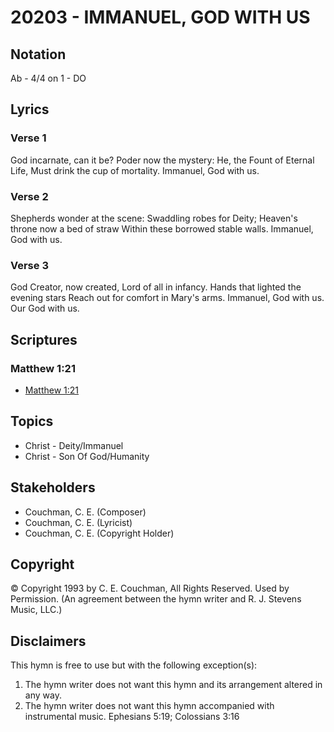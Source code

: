 # 20203 - IMMANUEL, GOD WITH US

## Notation

Ab - 4/4 on 1 - DO

## Lyrics

### Verse 1

God incarnate, can it be? Poder now the mystery: He, the Fount of Eternal Life, Must drink the cup of mortality. Immanuel, God with us.

### Verse 2

Shepherds wonder at the scene: Swaddling robes for Deity; Heaven's throne now a bed of straw Within these borrowed stable walls. Immanuel, God with us.

### Verse 3

God Creator, now created, Lord of all in infancy. Hands that lighted the evening stars Reach out for comfort in Mary's arms. Immanuel, God with us. Our God with us.


## Scriptures

### Matthew 1:21

- [Matthew 1:21](https://www.biblegateway.com/passage/?search=Matthew%201%3A21)


## Topics

- Christ - Deity/Immanuel
- Christ - Son Of God/Humanity

## Stakeholders

- Couchman, C. E. (Composer)
- Couchman, C. E. (Lyricist)
- Couchman, C. E. (Copyright Holder)

## Copyright

© Copyright 1993 by C. E. Couchman,  All Rights Reserved. Used by Permission.
(An agreement between the hymn writer and R. J. Stevens Music, LLC.)

## Disclaimers

This hymn is free to use but with the following exception(s):
1. The hymn writer does not want this hymn and its arrangement altered in any way.
2. The hymn writer does not want this hymn accompanied with instrumental music.
Ephesians 5:19; Colossians 3:16

